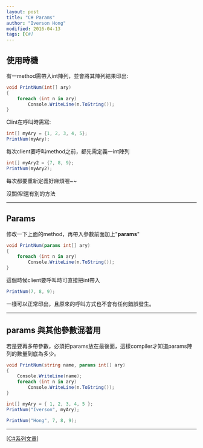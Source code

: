 ```yaml
---
layout: post
title: "C# Params"
author: "Iverson Hong"
modified: 2016-04-13
tags: [C#]
---
```

## 使用時機 ##

有一method需帶入int陣列，並會將其陣列結果印出:

~~~csharp
void PrintNum(int[] ary)
{
	foreach (int n in ary)
		Console.WriteLine(n.ToString());
}
~~~

Clint在呼叫時需寫:

~~~csharp
int[] myAry = {1, 2, 3, 4, 5};
PrintNum(myAry);
~~~

每次client要呼叫method之前，都先需定義一int陣列

~~~csharp
int[] myAry2 = {7, 8, 9};
PrintNum(myAry2);
~~~

每次都要重新定義好麻煩喔~~

沒關係!還有別的方法

----------

## Params ##

修改一下上面的method，再帶入參數前面加上"**params**"

~~~csharp
void PrintNum(params int[] ary)
{
	foreach (int n in ary)
		Console.WriteLine(n.ToString());
}
~~~

這個時候client要呼叫時可直接把int帶入

~~~csharp
PrintNum(7, 8, 9);
~~~

一樣可以正常印出，且原來的呼叫方式也不會有任何錯誤發生。

----------

## params 與其他參數混著用 ##

若是要再多帶參數，必須把params放在最後面，這樣compiler才知道params陣列的數量到底為多少。

~~~csharp
void PrintNum(string name, params int[] ary)
{
	Console.WriteLine(name);
	foreach (int n in ary)
		Console.WriteLine(n.ToString());
}
~~~

~~~csharp
int[] myAry = { 1, 2, 3, 4, 5 };
PrintNum("Iverson", myAry);

PrintNum("Hong", 7, 8, 9);
~~~

----------

[[C#系列文章]](http://iverson127.github.io/tags/#C#)